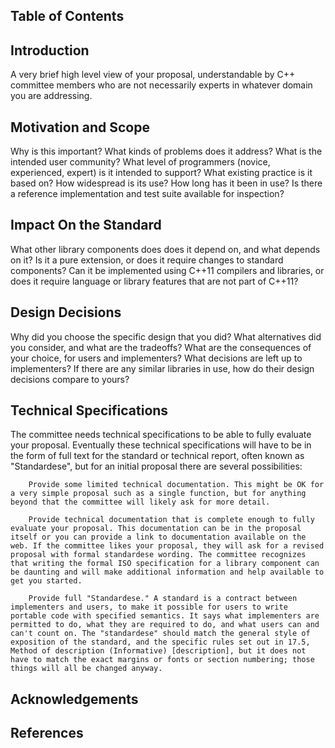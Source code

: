 ## Table of Contents

## Introduction

A very brief high level view of your proposal, understandable by C++ committee members who are not necessarily experts in whatever domain you are addressing.

## Motivation and Scope

Why is this important? What kinds of problems does it address? What is the intended user community? What level of programmers (novice, experienced, expert) is it intended to support? What existing practice is it based on? How widespread is its use? How long has it been in use? Is there a reference implementation and test suite available for inspection?

## Impact On the Standard

What other library components does does it depend on, and what depends on it? Is it a pure extension, or does it require changes to standard components? Can it be implemented using C++11 compilers and libraries, or does it require language or library features that are not part of C++11?

## Design Decisions

Why did you choose the specific design that you did? What alternatives did you consider, and what are the tradeoffs? What are the consequences of your choice, for users and implementers? What decisions are left up to implementers? If there are any similar libraries in use, how do their design decisions compare to yours?

## Technical Specifications

The committee needs technical specifications to be able to fully evaluate your proposal. Eventually these technical specifications will have to be in the form of full text for the standard or technical report, often known as "Standardese", but for an initial proposal there are several possibilities:

        Provide some limited technical documentation. This might be OK for a very simple proposal such as a single function, but for anything beyond that the committee will likely ask for more detail.

        Provide technical documentation that is complete enough to fully evaluate your proposal. This documentation can be in the proposal itself or you can provide a link to documentation available on the web. If the committee likes your proposal, they will ask for a revised proposal with formal standardese wording. The committee recognizes that writing the formal ISO specification for a library component can be daunting and will make additional information and help available to get you started.

        Provide full "Standardese." A standard is a contract between implementers and users, to make it possible for users to write portable code with specified semantics. It says what implementers are permitted to do, what they are required to do, and what users can and can't count on. The "standardese" should match the general style of exposition of the standard, and the specific rules set out in 17.5, Method of description (Informative) [description], but it does not have to match the exact margins or fonts or section numbering; those things will all be changed anyway.

## Acknowledgements

## References
